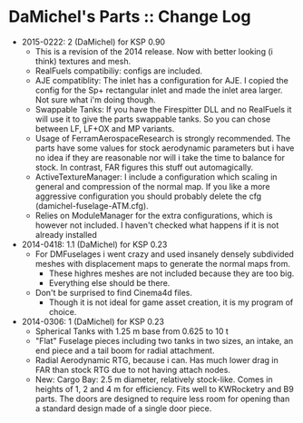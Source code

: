 # DaMichel's Parts :: Change Log

* 2015-0222: 2 (DaMichel) for KSP 0.90
	+ This is a revision of the 2014 release. Now with better looking (i think) textures and mesh.
	+ RealFuels compatibiliy: configs are included.
	+ AJE compatiblity: The inlet has a configuration for AJE. I copied the config for the Sp+ rectangular inlet and made the inlet area larger. Not sure what i'm doing though.
	+ Swappable Tanks: If you have the Firespitter DLL and no RealFuels it will use it to give the parts swappable tanks. So you can chose between LF, LF+OX and MP variants.
	+ Usage of FerramAerospaceResearch is strongly recommended. The parts have some values for stock aerodynamic parameters but i have no idea if they are reasonable nor will i take the time to balance for stock. In contrast, FAR figures this stuff out automagically.
	+ ActiveTextureManager: I include a configuration which scaling in general and compression of the normal map. If you like a more aggressive configuration you should probably delete the cfg (damichel-fuselage-ATM.cfg).
	+ Relies on ModuleManager for the extra configurations, which is however not included. I haven't checked what happens if it is not already installed
* 2014-0418: 1.1 (DaMichel) for KSP 0.23
	+ For DMFuselages i went crazy and used insanely densely subdivided meshes with displacement maps to generate the normal maps from.
		- These highres meshes are not included because they are too big.
		- Everything else should be there.
	+ Don't be surprised to find Cinema4d files.
		- Though it is not ideal for game asset creation, it is my program of choice.
* 2014-0306: 1 (DaMichel) for KSP 0.23
	+ Spherical Tanks with 1.25 m base from 0.625 to 10 t
	+ "Flat" Fuselage pieces including two tanks in two sizes, an intake, an end piece and a tail boom for radial attachment.
	+ Radial Aerodynamic RTG, because i can. Has much lower drag in FAR than stock RTG due to not having attach nodes.
	+ New: Cargo Bay: 2.5 m diameter, relatively stock-like. Comes in heights of 1, 2 and 4 m for efficiency. Fits well to KWRocketry and B9 parts. The doors are designed to require less room for opening than a standard design made of a single door piece.